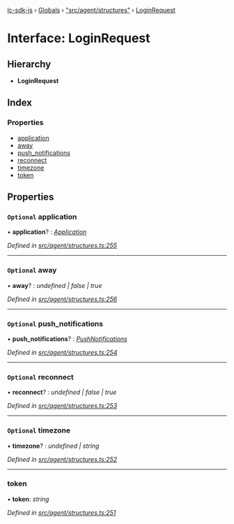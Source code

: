 [lc-sdk-js](../README.md) › [Globals](../globals.md) › ["src/agent/structures"](../modules/_src_agent_structures_.md) › [LoginRequest](_src_agent_structures_.loginrequest.md)

# Interface: LoginRequest

## Hierarchy

* **LoginRequest**

## Index

### Properties

* [application](_src_agent_structures_.loginrequest.md#optional-application)
* [away](_src_agent_structures_.loginrequest.md#optional-away)
* [push_notifications](_src_agent_structures_.loginrequest.md#optional-push_notifications)
* [reconnect](_src_agent_structures_.loginrequest.md#optional-reconnect)
* [timezone](_src_agent_structures_.loginrequest.md#optional-timezone)
* [token](_src_agent_structures_.loginrequest.md#token)

## Properties

### `Optional` application

• **application**? : *[Application](_src_agent_structures_.application.md)*

*Defined in [src/agent/structures.ts:255](https://github.com/livechat/lc-sdk-js/blob/38eeefe/src/agent/structures.ts#L255)*

___

### `Optional` away

• **away**? : *undefined | false | true*

*Defined in [src/agent/structures.ts:256](https://github.com/livechat/lc-sdk-js/blob/38eeefe/src/agent/structures.ts#L256)*

___

### `Optional` push_notifications

• **push_notifications**? : *[PushNotifications](_src_agent_structures_.pushnotifications.md)*

*Defined in [src/agent/structures.ts:254](https://github.com/livechat/lc-sdk-js/blob/38eeefe/src/agent/structures.ts#L254)*

___

### `Optional` reconnect

• **reconnect**? : *undefined | false | true*

*Defined in [src/agent/structures.ts:253](https://github.com/livechat/lc-sdk-js/blob/38eeefe/src/agent/structures.ts#L253)*

___

### `Optional` timezone

• **timezone**? : *undefined | string*

*Defined in [src/agent/structures.ts:252](https://github.com/livechat/lc-sdk-js/blob/38eeefe/src/agent/structures.ts#L252)*

___

###  token

• **token**: *string*

*Defined in [src/agent/structures.ts:251](https://github.com/livechat/lc-sdk-js/blob/38eeefe/src/agent/structures.ts#L251)*
